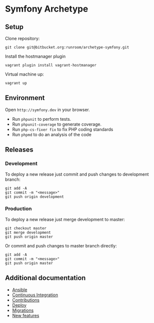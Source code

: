 # Symfony Archetype

## Setup

Clone repository:

    git clone git@bitbucket.org:runroom/archetype-symfony.git

Install the hostmanager plugin

    vagrant plugin install vagrant-hostmanager

Virtual machine up:

    vagrant up


## Environment

Open `http://symfony.dev` in your browser.

- Run `phpunit` to perform tests.
- Run `phpunit-coverage` to generate coverage.
- Run `php-cs-fixer fix` to fix PHP coding standards
- Run `phpmd` to do an analysis of the code


## Releases

### Development

To deploy a new release just commit and push changes to development branch:

    git add -A
    git commit -m "<message>"
    git push origin development

### Production

To deploy a new release just merge development to master:

    git checkout master
    git merge development
    git push origin master

Or commit and push changes to master branch directly:

    git add -A
    git commit -m "<message>"
    git push origin master


## Additional documentation

- [Ansible](doc/Ansible.md)
- [Continuous Integration](doc/Integracion_continua.md)
- [Contributions](doc/Contribuciones.md)
- [Deploy](doc/Despliegue.md)
- [Migrations](doc/Migraciones.md)
- [New features](doc/Nuevas_features.md)
